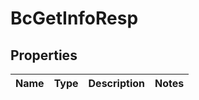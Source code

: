 
# BcGetInfoResp

## Properties
Name | Type | Description | Notes
------------ | ------------- | ------------- | -------------



